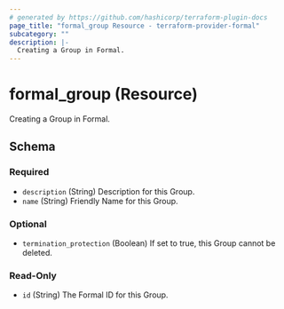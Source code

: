 ```yaml
---
# generated by https://github.com/hashicorp/terraform-plugin-docs
page_title: "formal_group Resource - terraform-provider-formal"
subcategory: ""
description: |-
  Creating a Group in Formal.
---
```


# formal_group (Resource)

Creating a Group in Formal.



<!-- schema generated by tfplugindocs -->
## Schema

### Required

- `description` (String) Description for this Group.
- `name` (String) Friendly Name for this Group.

### Optional

- `termination_protection` (Boolean) If set to true, this Group cannot be deleted.

### Read-Only

- `id` (String) The Formal ID for this Group.
